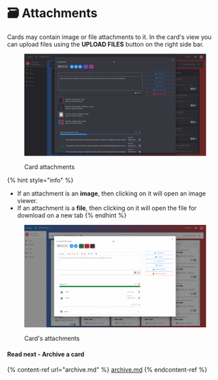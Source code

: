 # 🗃 Attachments

Cards may contain image or file attachments to it. In the card's view you can upload files using the **UPLOAD FILES** button on the right side bar.

<figure><img src="../../../.gitbook/assets/card-attachments.png" alt=""><figcaption><p>Card attachments</p></figcaption></figure>

{% hint style="info" %}
* If an attachment is an **image**, then clicking on it will open an image viewer.
* If an attachment is a **file**, then clicking on it will open the file for download on a new tab
{% endhint %}

<figure><img src="../../../.gitbook/assets/card-attachments.gif" alt=""><figcaption><p>Card's attachments</p></figcaption></figure>

#### Read next - Archive a card

{% content-ref url="archive.md" %}
[archive.md](archive.md)
{% endcontent-ref %}
